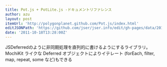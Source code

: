 ```yaml
---
title: Pot.js + PotLite.js -ドキュメントリファレンス
author: azu
layout: post
itemUrl: 'http://polygonplanet.github.com/Pot.js/index.html'
editJSONPath: 'https://github.com/jser/jser.info/edit/gh-pages/data/2011/10/index.json'
date: '2011-10-18T13:28:00Z'
---
```

JSDeferredのように非同期処理を直列的に書けるようにするライブラリ。
MochiKit ライクな Deferred オブジェクトによりイテレート (forEach, filter, map, repeat, some など)もできる
